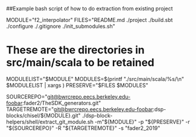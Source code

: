 ##Example bash script of how to do extraction from existing project 

MODULE="f2_interpolator"
FILES="README.md ./project ./build.sbt ./configure ./.gitignore ./init_submodules.sh"

# These are the directories in src/main/scala to be retained
MODULELIST="$MODULE"
MODULES=$(printf "./src/main/scala/%s/\n" $MODULELIST | xargs ) 
PRESERVE="$FILES $MODULES"

SOURCEREPO="git@bwrcrepo.eecs.berkeley.edu-foobar:fader2/TheSDK_generators.git"
TARGETREMOTE="git@bwrcrepo.eecs.berkeley.edu-foobar:dsp-blocks/chisel/${MODULE}.git"
./dsp-block-helpers/shell/extract_git_module.sh -m"${MODULE}" -p "${PRESERVE}" -r "${SOURCEREPO}" -R "${TARGETREMOTE}" -s "fader2_2019"



